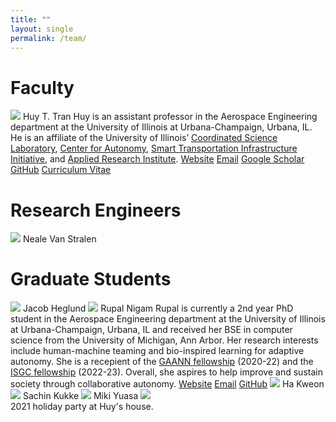 ```yaml
---
title: ""
layout: single
permalink: /team/
---
```


# Faculty

<figure-team>
    <img src="{{ site.url }}{{ site.baseurl }}/assets/images/huy.jpg">
    <figcaption-team>
        <span class="name">Huy T. Tran</span>
        <span class="info">
            Huy is an assistant professor in the Aerospace Engineering department at the University of Illinois at Urbana-Champaign, Urbana, IL. He is an affiliate of the University of Illinois’ <a href="https://csl.illinois.edu/">Coordinated Science Laboratory</a>, <a href="https://autonomy.illinois.edu">Center for Autonomy</a>, <a href="https://stii.illinois.edu/">Smart Transportation Infrastructure Initiative</a>, and <a href="https://appliedresearch.illinois.edu/">Applied Research Institute</a>.
        </span>
        <!-- remove logos if not needed -->
        <span class="logo"><i class="fas fa-fw fa-link"></i> <a href="http://huytrtran.github.io">Website</a></span>
        <span class="logo"><i class="fas fa-fw fa-envelope-square"></i> <a href="mailto:huytran1@illinois.edu">Email</a></span>
        <span class="logo"><i class="fa fa-graduation-cap"></i> <a href="https://scholar.google.com/citations?user=TgaPukcAAAAJ&hl=en">Google Scholar</a></span>
        <span class="logo"><i class="fab fa-fw fa-github"></i> <a href="https://github.com/huytrtran">GitHub</a></span>
        <span class="logo"><i class="fas fa-fw fa-file-alt"></i> <a href="{{ site.url }}{{ site.baseurl }}/assets/pdfs/huy-cv.pdf">Curriculum Vitae</a></span>
    </figcaption-team>
</figure-team>

# Research Engineers

<figure-team>
    <img src="{{ site.url }}{{ site.baseurl }}/assets/images/Neale_pic.png">
    <figcaption-team>
        <span class="name">Neale Van Stralen</span>
        <!-- <span class="info">
            Neale is ...
        </span> -->
    </figcaption-team>
</figure-team>

# Graduate Students

<figure-team>
    <img src="{{ site.url }}{{ site.baseurl }}/assets/images/jacob.png">
    <figcaption-team>
        <span class="name">Jacob Heglund</span>
        <!-- <span class="info">
            Jacob is ...
        </span> -->
    </figcaption-team>
</figure-team>

<figure-team>
    <img src="{{ site.url }}{{ site.baseurl }}/assets/images/rupal.jpg">
    <figcaption-team>
        <span class="name">Rupal Nigam</span>
        <span class="info">
            Rupal is currently a 2nd year PhD student in the Aerospace Engineering department at the University of Illinois at Urbana-Champaign, Urbana, IL and received her BSE in computer science from the University of Michigan, Ann Arbor. Her research interests include human-machine teaming and bio-inspired learning for adaptive autonomy. She is a recepient of the <a href="https://www2.ed.gov/programs/gaann/index.html">GAANN fellowship</a> (2020-22) and the <a href="https://isgc.aerospace.illinois.edu/fellowship-information/">ISGC fellowship</a> (2022-23). Overall, she aspires to help improve and sustain society through collaborative autonomy.
        </span>
        <span class="logo"><i class="fas fa-fw fa-link"></i> <a href="www.rupalnigam.com">Website</a></span>
        <span class="logo"><i class="fas fa-fw fa-envelope-square"></i> <a href="mailto:rupaln2@illinois.edu">Email</a></span>
        <span class="logo"><i class="fab fa-fw fa-github"></i> <a href="https://github.com/apurl1">GitHub</a></span>
    </figcaption-team>
</figure-team>

<figure-team>
    <img src="{{ site.url }}{{ site.baseurl }}/assets/images/kweon.jpg">
    <figcaption-team>
        <span class="name">Ha Kweon</span>
        <!-- <span class="info">
            Kweon is ...
        </span> -->
    </figcaption-team>
</figure-team>

<figure-team>
    <img src="{{ site.url }}{{ site.baseurl }}/assets/images/sachin.jpg">
    <figcaption-team>
        <span class="name">Sachin Kukke</span>
        <!-- <span class="info">
            Sachin is ...
        </span> -->
    </figcaption-team>
</figure-team>

<figure-team>
    <img src="{{ site.url }}{{ site.baseurl }}/assets/images/miki.jpeg">
    <figcaption-team>
        <span class="name">Miki Yuasa</span>
        <!-- <span class="info">
            Miki is ...
        </span> -->
    </figcaption-team>
</figure-team>

<!-- # Undergraduate Students

<figure-team>
    <img src="{{ site.url }}{{ site.baseurl }}/assets/images/empty.png">
    <figcaption-team>
        <span class="name">Matt Taylor</span>
        <span class="info">
            Matt is ...
        </span>
    </figcaption-team>
</figure-team> -->

<figure-full-caption>
	<a href="{{ site.url }}{{ site.baseurl }}/assets/images/2021-holiday.jpg"><img src="{{ site.url }}{{ site.baseurl }}/assets/images/2021-holiday.jpg"></a>
	<figcaption>2021 holiday party at Huy's house.</figcaption>
</figure-full-caption>
